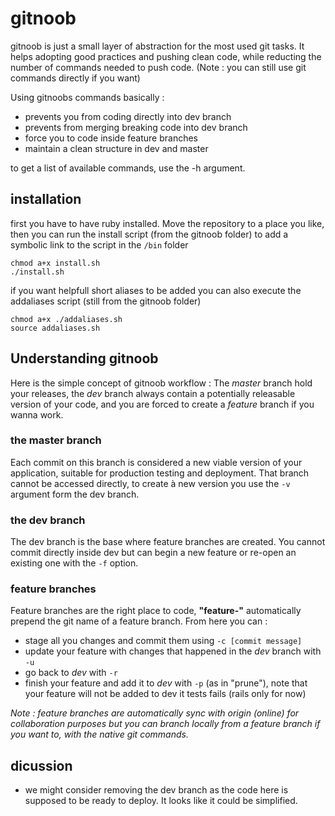 # gitnoob

gitnoob is just a small layer of abstraction for the most used git tasks.
It helps adopting good practices and pushing clean code, while reducting the number of commands needed to push code.
(Note : you can still use git commands directly if you want)

Using gitnoobs commands basically :

- prevents you from coding directly into dev branch
- prevents from merging breaking code into dev branch
- force you to code inside feature branches
- maintain a clean structure in dev and master

to get a list of available commands, use the -h argument.
## installation
first you have to have ruby installed.
Move the repository to a place you like, then you can run the install script (from the gitnoob folder) to add a symbolic link to the script in the `/bin` folder

```
chmod a+x install.sh
./install.sh
```

if you want helpfull short aliases to be added you can also execute the addaliases script (still from the gitnoob folder)

```
chmod a+x ./addaliases.sh
source addaliases.sh
```
## Understanding gitnoob
Here is the simple concept of gitnoob workflow :
The *master* branch hold your releases, the *dev* branch always contain a potentially releasable version of your code, and you are forced to create a *feature* branch if you wanna work.

### the master branch
Each commit on this branch is considered a new viable version of your application, suitable for production testing and deployment.
That branch cannot be accessed directly, to create à new version you use the `-v` argument form the dev branch.

### the dev branch
The dev branch is the base where feature branches are created. You cannot commit directly inside dev but can begin a new feature or re-open an existing one with the `-f` option.

### feature branches
Feature branches are the right place to code, **"feature-"**  automatically prepend the git name of a feature branch. From here you can :

- stage all you changes and commit them using `-c [commit message]`
- update your feature with changes that happened in the *dev* branch with `-u`
- go back to *dev* with `-r`
- finish your feature and add it to *dev* with `-p` (as in "prune"), note that your feature will not be added to dev it tests fails (rails only for now)

*Note : feature branches are automatically sync with origin (online) for collaboration purposes but you can branch locally from a feature branch if you want to, with the native git commands.*

## dicussion

- we might consider removing the dev branch as the code here is supposed to be ready to deploy. It looks like it could be simplified.
